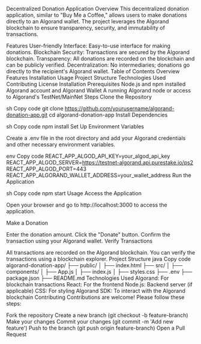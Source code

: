 Decentralized Donation Application
Overview
This decentralized donation application, similar to "Buy Me a Coffee," allows users to make donations directly to an Algorand wallet. The project leverages the Algorand blockchain to ensure transparency, security, and immutability of transactions.

Features
User-friendly Interface: Easy-to-use interface for making donations.
Blockchain Security: Transactions are secured by the Algorand blockchain.
Transparency: All donations are recorded on the blockchain and can be publicly verified.
Decentralization: No intermediaries; donations go directly to the recipient's Algorand wallet.
Table of Contents
Overview
Features
Installation
Usage
Project Structure
Technologies Used
Contributing
License
Installation
Prerequisites
Node.js and npm installed
Algorand account and Algorand Wallet
A running Algorand node or access to Algorand's TestNet/MainNet
Steps
Clone the Repository

sh
Copy code
git clone https://github.com/yourusername/algorand-donation-app.git
cd algorand-donation-app
Install Dependencies

sh
Copy code
npm install
Set Up Environment Variables

Create a .env file in the root directory and add your Algorand credentials and other necessary environment variables.

env
Copy code
REACT_APP_ALGOD_API_KEY=your_algod_api_key
REACT_APP_ALGOD_SERVER=https://testnet-algorand.api.purestake.io/ps2
REACT_APP_ALGOD_PORT=443
REACT_APP_ALGORAND_WALLET_ADDRESS=your_wallet_address
Run the Application

sh
Copy code
npm start
Usage
Access the Application

Open your browser and go to http://localhost:3000 to access the application.

Make a Donation

Enter the donation amount.
Click the "Donate" button.
Confirm the transaction using your Algorand wallet.
Verify Transactions

All transactions are recorded on the Algorand blockchain.
You can verify the transactions using a blockchain explorer.
Project Structure
java
Copy code
algorand-donation-app/
├── public/
│   ├── index.html
├── src/
│   ├── components/
│   ├── App.js
│   ├── index.js
│   ├── styles.css
├── .env
├── package.json
├── README.md
Technologies Used
Algorand: For blockchain transactions
React: For the frontend
Node.js: Backend server (if applicable)
CSS: For styling
Algorand SDK: To interact with the Algorand blockchain
Contributing
Contributions are welcome! Please follow these steps:

Fork the repository
Create a new branch (git checkout -b feature-branch)
Make your changes
Commit your changes (git commit -m 'Add new feature')
Push to the branch (git push origin feature-branch)
Open a Pull Request
